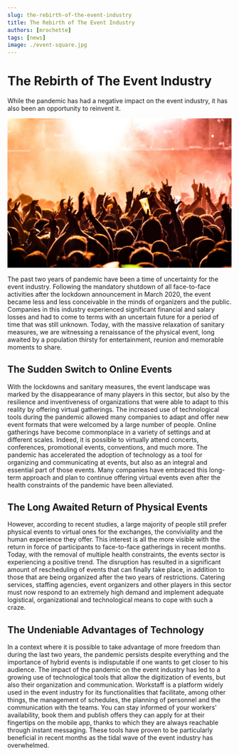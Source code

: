 ```yaml
---
slug: the-rebirth-of-the-event-industry
title: The Rebirth of The Event Industry
authors: [mrochette]
tags: [news]
image: ./event-square.jpg
---
```


# The Rebirth of The Event Industry

While the pandemic has had a negative impact on the event industry, it has also been an opportunity to reinvent it.

<!--truncate-->

![event-wide.jpg](event-wide.jpg)

The past two years of pandemic have been a time of uncertainty for the event industry. Following the mandatory shutdown of all face-to-face activities after the lockdown announcement in March 2020, the event became less and less conceivable in the minds of organizers and the public. Companies in this industry experienced significant financial and salary losses and had to come to terms with an uncertain future for a period of time that was still unknown. Today, with the massive relaxation of sanitary measures, we are witnessing a renaissance of the physical event, long awaited by a population thirsty for entertainment, reunion and memorable moments to share.

## The Sudden Switch to Online Events
With the lockdowns and sanitary measures, the event landscape was marked by the disappearance of many players in this sector, but also by the resilience and inventiveness of organizations that were able to adapt to this reality by offering virtual gatherings. The increased use of technological tools during the pandemic allowed many companies to adapt and offer new event formats that were welcomed by a large number of people. Online gatherings have become commonplace in a variety of settings and at different scales. Indeed, it is possible to virtually attend concerts, conferences, promotional events, conventions, and much more. The pandemic has accelerated the adoption of technology as a tool for organizing and communicating at events, but also as an integral and essential part of those events. Many companies have embraced this long-term approach and plan to continue offering virtual events even after the health constraints of the pandemic have been alleviated.

## The Long Awaited Return of Physical Events
However, according to recent studies, a large majority of people still prefer physical events to virtual ones for the exchanges, the conviviality and the human experience they offer. This interest is all the more visible with the return in force of participants to face-to-face gatherings in recent months. Today, with the removal of multiple health constraints, the events sector is experiencing a positive trend. The disruption has resulted in a significant amount of rescheduling of events that can finally take place, in addition to those that are being organized after the two years of restrictions. Catering services, staffing agencies, event organizers and other players in this sector must now respond to an extremely high demand and implement adequate logistical, organizational and technological means to cope with such a craze.

## The Undeniable Advantages of Technology 
In a context where it is possible to take advantage of more freedom than during the last two years, the pandemic persists despite everything and the importance of hybrid events is indisputable if one wants to get closer to his audience. The impact of the pandemic on the event industry has led to a growing use of technological tools that allow the digitization of events, but also their organization and communication. Workstaff is a platform widely used in the event industry for its functionalities that facilitate, among other things, the management of schedules, the planning of personnel and the communication with the teams. You can stay informed of your workers' availability, book them and publish offers they can apply for at their fingertips on the mobile app, thanks to which they are always reachable through instant messaging. These tools have proven to be particularly beneficial in recent months as the tidal wave of the event industry has overwhelmed. 

